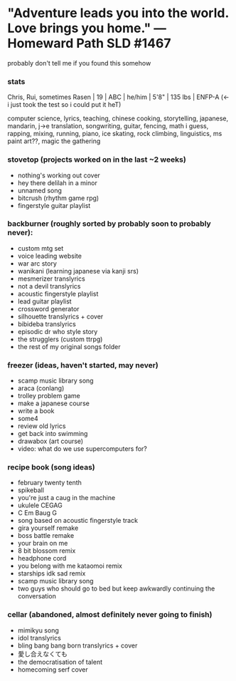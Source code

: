 # "Adventure leads you into the world. Love brings you home." — Homeward Path SLD #1467

probably don't tell me if you found this somehow

### stats
Chris, Rui, sometimes Rasen | 19 | ABC | he/him | 5'8" | 135 lbs | ENFP-A (<- i just took the test so i could put it heT)

computer science, lyrics, teaching, chinese cooking, storytelling, japanese, mandarin, j->e translation, songwriting, guitar, fencing, 
math i guess, rapping, mixing, running, piano, ice skating, rock climbing, linguistics, ms paint art??, magic the gathering

### stovetop (projects worked on in the last ~2 weeks)
- nothing's working out cover
- hey there delilah in a minor
- unnamed song
- bitcrush (rhythm game rpg)
- fingerstyle guitar playlist

### backburner (roughly sorted by probably soon to probably never):
- custom mtg set
- voice leading website
- war arc story
- wanikani (learning japanese via kanji srs)
- mesmerizer translyrics
- not a devil translyrics
- acoustic fingerstyle playlist
- lead guitar playlist
- crossword generator
- silhouette translyrics + cover
- bibideba translyrics
- episodic dr who style story
- the strugglers (custom ttrpg)
- the rest of my original songs folder

### freezer (ideas, haven't started, may never)
- scamp music library song
- araca (conlang)
- trolley problem game
- make a japanese course
- write a book
- some4
- review old lyrics
- get back into swimming
- drawabox (art course)
- video: what do we use supercomputers for?

### recipe book (song ideas)
- february twenty tenth
- spikeball
- you're just a caug in the machine
- ukulele CEGAG
- C Em Baug G
- song based on acoustic fingerstyle track
- gira yourself remake
- boss battle remake
- your brain on me
- 8 bit blossom remix
- headphone cord
- you belong with me kataomoi remix
- starships idk sad remix
- scamp music library song
- two guys who should go to bed but keep awkwardly continuing the conversation

### cellar (abandoned, almost definitely never going to finish)
- mimikyu song
- idol translyrics
- bling bang bang born translyrics + cover
- 愛し合えなくても
- the democratisation of talent
- homecoming serf cover
